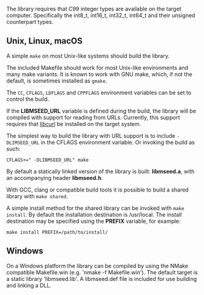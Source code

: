 
The library requires that C99 integer types are available on the
target computer.  Specifically the int8_t, int16_t, int32_t, int64_t
and their unsigned counterpart types.

## Unix, Linux, macOS

A simple `make` on most Unix-like systems should build the library.

The included Makefile should work for most Unix-like environments and
many make variants. It is known to work with GNU make, which, if not the
default, is sometimes installed as `gmake`.

The `CC`, `CFLAGS`, `LDFLAGS` and `CPPFLAGS` environment variables can be set
to control the build.

If the **LIBMSEED_URL** variable is defined during the build, the library will
be compiled with support for reading from URLs.  Currently, this support requires
that [libcurl](https://curl.haxx.se/) be installed on the target system.

The simplest way to build the library with URL support is to include `-DLIMSEED_URL`
in the CFLAGS environment variable.  Or invoking the build as such:

```
CFLAGS+=" -DLIBMSEED_URL" make
```

By default a statically linked version of the library is built: **libmseed.a**,
with an accompanying header **libmseed.h**.

With GCC, clang or compatible build tools it is possible to build a shared
library with `make shared`.

A simple install method for the shared library can be invoked with
`make install`.  By default the installation destination is /usr/local.
The install destination may be specified using the **PREFIX** variable, for
example:

```
make install PREFIX=/path/to/install/
```

## Windows

On a Windows platform the library can be compiled by using the
NMake compatible Makefile.win (e.g. 'nmake -f Makefile.win').
The default target is a static library 'libmseed.lib'.
A libmseed.def file is included for use building and linking a DLL.
